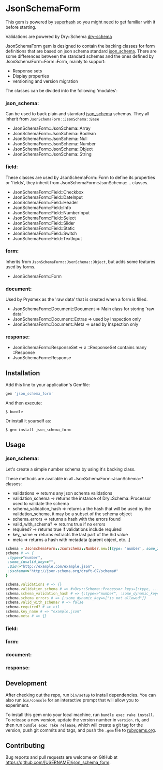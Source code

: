 # JsonSchemaForm

This gem is powered by [superhash](https://github.com/prysmex/super_hash) so you might need to get familiar with it before starting.

Validations are powered by Dry::Schema [dry-schema](https://dry-rb.org/gems/dry-schema)

JsonSchemaForm gem is designed to contain the backing classes for form definitions that are based on json schema standard [json_schema](https://json-schema.org/). There are some differences between the standard schemas and the ones defined by JsonSchemaForm::Form::Form, mainly to support:
 - Response sets
 - Display properties
 - versioning and version migration
 
The classes can be divided into the following 'modules':

### json_schema:
Can be used to back plain and standard [json_schema](https://json-schema.org/) schemas. They all inherit from `JsonSchemaForm::JsonSchema::Base`
 - JsonSchemaForm::JsonSchema::Array
 - JsonSchemaForm::JsonSchema::Boolean
 - JsonSchemaForm::JsonSchema::Null
 - JsonSchemaForm::JsonSchema::Number
 - JsonSchemaForm::JsonSchema::Object
 - JsonSchemaForm::JsonSchema::String
    
### field:
These classes are used by JsonSchemaForm::Form to define its properties or 'fields', they inherit from JsonSchemaForm::JsonSchema::... classes.
 - JsonSchemaForm::Field::Checkbox
 - JsonSchemaForm::Field::DateInput
 - JsonSchemaForm::Field::Header
 - JsonSchemaForm::Field::Info
 - JsonSchemaForm::Field::NumberInput
 - JsonSchemaForm::Field::Select
 - JsonSchemaForm::Field::Slider
 - JsonSchemaForm::Field::Static
 - JsonSchemaForm::Field::Switch
 - JsonSchemaForm::Field::TextInput
 
### form:
Inherits from `JsonSchemaForm::JsonSchema::Object`, but adds some features used by forms.
 - JsonSchemaForm::Form

### document:
Used by Prysmex as the 'raw data' that is created when a form is filled.
 - JsonSchemaForm::Document::Document => Main class for storing 'raw data'
 - JsonSchemaForm::Document::Extras => used by Inspection only
 - JsonSchemaForm::Document::Meta => used by Inspection only
    
### response:
 - JsonSchemaForm::ResponseSet => a ::ResponseSet contains many ::Response
 - JsonSchemaForm::Response

## Installation

Add this line to your application's Gemfile:

```ruby
gem 'json_schema_form'
```

And then execute:

    $ bundle

Or install it yourself as:

    $ gem install json_schema_form

## Usage

### json_schema:

Let's create a simple number schema by using it's backing class.

These methods are available in all JsonSchemaForm::JsonSchema::* classes:
- validations => returns any json schema validations
- validation_schema => returns the instance of Dry::Schema::Processor used to validate the schema
- schema_validation_hash => returns a the hash that will be used by the validation_schema, it may be a subset of the schema object
- schema_errors => returns a hash with the errors found
- valid_with_schema? => returns true if no errors
- required? => returns true if validations include required
- key_name => returns extracts the last part of the $id value
- meta => returns a hash with metadata (parent object, etc...)

```ruby
schema = JsonSchemaForm::JsonSchema::Number.new({type: 'number', some_invalid_key: ""})
schema # => {
 :type=>"number",
 :some_invalid_key=>"",
 :$id=>"http://example.com/example.json",
 :$schema=>"http://json-schema.org/draft-07/schema#"
}

schema.validations # => {}
schema.validation_schema # => #<Dry::Schema::Processor keys=[:type, ....
schema.schema_validation_hash # => {:type=>"number", :some_dynamic_key=>"", :$id=>"http://example.com/example.json", :$schema=>"http://json-schema.org/draft-07/schema#"}
schema.schema_errors # => {:some_dynamic_key=>["is not allowed"]}
schema.valid_with_schema? # => false
schema.required? # => nil
schema.key_name # => "example.json"
schema.meta # => {}

```
    
### field:



### form:

### document:
    
### response:

## Development

After checking out the repo, run `bin/setup` to install dependencies. You can also run `bin/console` for an interactive prompt that will allow you to experiment.

To install this gem onto your local machine, run `bundle exec rake install`. To release a new version, update the version number in `version.rb`, and then run `bundle exec rake release`, which will create a git tag for the version, push git commits and tags, and push the `.gem` file to [rubygems.org](https://rubygems.org).

## Contributing

Bug reports and pull requests are welcome on GitHub at https://github.com/[USERNAME]/json_schema_form.
